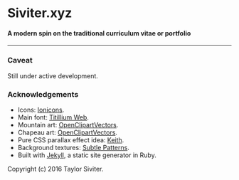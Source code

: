 # Siviter.xyz

#### A modern spin on the traditional curriculum vitae or portfolio

***

### Caveat

Still under active development.

### Acknowledgements

- Icons: [Ionicons](https://www.iconfinder.com/iconsets/ionicons).
- Main font: [Titillium Web](https://fonts.google.com/specimen/Titillium+Web).
- Mountain art: [OpenClipartVectors](https://pixabay.com/en/game-hill-mountains-request-224970-1299478/).
- Chapeau art: [OpenClipartVectors](https://pixabay.com/en/chapeau-confusion-destinations-1293807/).
- Pure CSS parallax effect idea: [Keith](http://keithclark.co.uk/articles/practical-css-parallax/).
- Background textures: [Subtle Patterns](http://subtlepatterns.com/).
- Built with [Jekyll](http://jekyllrb.com/), a static site generator in Ruby.

Copyright (c) 2016 Taylor Siviter.